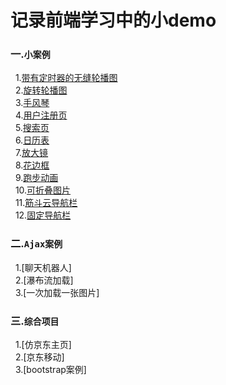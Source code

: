 # 记录前端学习中的小demo #

### 一.`小案例`   <br>
&nbsp;&nbsp;1.[带有定时器的无缝轮播图](http://htmlpreview.github.io/?https://github.com/footmess/mySmallDemo/blob/master/%E5%B8%A6%E6%9C%89%E5%AE%9A%E6%97%B6%E5%99%A8%E7%9A%84%E6%97%A0%E7%BC%9D%E8%BD%AE%E6%92%AD%E5%9B%BE/index.html)    <br>
&nbsp;&nbsp;2.[旋转轮播图](http://htmlpreview.github.io/?https://github.com/footmess/mySmallDemo/blob/master/%E6%A1%88%E4%BE%8B-%E6%97%8B%E8%BD%AC%E8%BD%AE%E6%92%AD%E5%9B%BE/index.html)     <br>
&nbsp;&nbsp;3.[手风琴](http://htmlpreview.github.io/?https://github.com/footmess/mySmallDemo/blob/master/%E6%A1%88%E4%BE%8B-%E6%89%8B%E9%A3%8E%E7%90%B4/index.html)     <br>
&nbsp;&nbsp;4.[用户注册页](http://htmlpreview.github.io/?https://github.com/footmess/mySmallDemo/blob/master/%E8%AE%BE%E8%AE%A1%E7%94%A8%E6%88%B7%E6%B3%A8%E5%86%8C%E9%A1%B5/index.html)     <br>
&nbsp;&nbsp;5.[搜索页](http://htmlpreview.github.io/?https://github.com/footmess/mySmallDemo/blob/master/%E8%AE%BE%E8%AE%A1%E6%90%9C%E7%B4%A2%E9%A1%B5/index.html)     <br>
&nbsp;&nbsp;6.[日历表](http://htmlpreview.github.io/?https://github.com/footmess/mySmallDemo/blob/master/%E8%AE%BE%E8%AE%A1%E6%97%A5%E5%8E%86%E8%A1%A8/index.html)      <br>
&nbsp;&nbsp;7.[放大镜](http://htmlpreview.github.io/?https://github.com/footmess/mySmallDemo/blob/master/%E6%A1%88%E4%BE%8B-%E6%94%BE%E5%A4%A7%E9%95%9C/index.html
)       <br>
&nbsp;&nbsp;8.[花边框](http://htmlpreview.github.io/?https://github.com/footmess/mySmallDemo/blob/master/%E8%AE%BE%E8%AE%A1%E8%8A%B1%E8%BE%B9%E6%A1%86/test.html
)       <br>
&nbsp;&nbsp;9.[跑步动画](http://htmlpreview.github.io/?https://github.com/footmess/mySmallDemo/blob/master/%E8%B7%91%E6%AD%A5/index1.html)        <br>
&nbsp;&nbsp;10.[可折叠图片](http://htmlpreview.github.io/?https://github.com/footmess/mySmallDemo/blob/master/%E8%AE%BE%E8%AE%A1%E5%8F%AF%E6%8A%98%E5%8F%A0%E5%9B%BE%E7%89%87/index.html)       <br>
&nbsp;&nbsp;11.[筋斗云导航栏](http://htmlpreview.github.io/?https://github.com/footmess/mySmallDemo/blob/master/%E6%A1%88%E4%BE%8B-%E7%AD%8B%E6%96%97%E4%BA%91/index.html
)     <br>
&nbsp;&nbsp;12.[固定导航栏](http://htmlpreview.github.io/?https://github.com/footmess/mySmallDemo/blob/master/%E6%A1%88%E4%BE%8B-%E5%9B%BA%E5%AE%9A%E5%AF%BC%E8%88%AA%E6%A0%8F/index.html)    <br>
### 二.`Ajax案例`    <br>
&nbsp;&nbsp;1.[聊天机器人]     <br>
&nbsp;&nbsp;2.[瀑布流加载]     <br>
&nbsp;&nbsp;3.[一次加载一张图片]    <br>

### 三.`综合项目`    <br>
&nbsp;&nbsp;1.[仿京东主页]    <br>
&nbsp;&nbsp;2.[京东移动]     <br>
&nbsp;&nbsp;3.[bootstrap案例]    <br>
